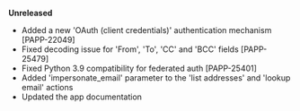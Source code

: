 **Unreleased**
* Added a new 'OAuth (client credentials)' authentication mechanism [PAPP-22049]
* Fixed decoding issue for 'From', 'To', 'CC' and 'BCC' fields [PAPP-25479]
* Fixed Python 3.9 compatibility for federated auth [PAPP-25401]
* Added 'impersonate_email' parameter to the 'list addresses' and 'lookup email' actions
* Updated the app documentation